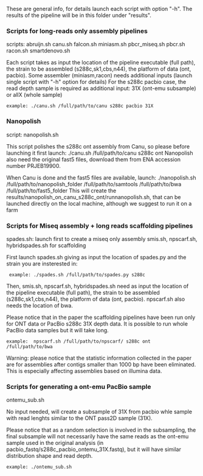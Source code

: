 These are general info, for details launch each script with option "-h".
The results of the pipeline will be in this folder under "results".


### Scripts for long-reads only assembly pipelines #

scripts: abruijn.sh  canu.sh  falcon.sh miniasm.sh  pbcr_miseq.sh  pbcr.sh  racon.sh  smartdenovo.sh

Each script takes as input the location of the pipeline executable (full path), 
the strain to be assembled (s288c,sk1,cbs,n44), the platform of data (ont, pacbio).
Some assembler (miniasm,racon) needs additional inputs (launch single script with "-h" option for details)
For the s288c pacbio case, the read depth sample is required as additional input: 31X (ont-emu subsample) or allX (whole sample)

	example: ./canu.sh /full/path/to/canu s288c pacbio 31X


### Nanopolish #

script: nanopolish.sh

This script polishes the s288c ont assembly from Canu, so please before launching it
first launch:
./canu.sh /full/path/to/canu s288c ont
Nanopolish also need the original fast5 files, download them from ENA accession number PRJEB19900.

When Canu is done and the fast5 files are available, launch:
./nanopolish.sh /full/path/to/nanopolish_folder /full/path/to/samtools /full/path/to/bwa /full/path/to/fast5_folder
This will create the results/nanopolish_on_canu_s288c_ont/runnanopolish.sh, 
that can be launched directly on the local machine, although we suggest to run it on a farm



### Scripts for Miseq assembly + long reads scaffolding pipelines #
spades.sh: launch first to create a miseq only assembly
smis.sh, npscarf.sh, hybridspades.sh for scaffolding

First launch spades.sh giving as input the location of spades.py and the strain you are insterested in:
	
	 example: ./spades.sh /full/path/to/spades.py s288c  

Then, smis.sh, npscarf.sh, hybridspades.sh need as input the location of the pipeline executable (full path), 
the strain to be assembled (s288c,sk1,cbs,n44), the platform of data (ont, pacbio).
npscarf.sh also needs the location of bwa. 

Please notice that in the paper the scaffolding pipelines have been run only for ONT data or PacBio s288c 31X depth data.
It is possible to run whole PacBio data samples but it will take long.

	example:  npscarf.sh /full/path/to/npscarf/ s288c ont /full/path/to/bwa

Warning: please notice that the statistic information collected in the paper
	are for assemblies after contigs smaller than 1000 bp have been eliminated.
	This is especially affecting assemblies based on illumina data.


### Scripts for generating a ont-emu PacBio sample #

ontemu_sub.sh

No input needed, will create a subsample of 31X from pacbio whle sample with read lenghts 
  similar to the ONT pass2D sample (31X). 


Please notice that as a random selection is involved in the subsampling, the final
  subsample will not necessarily have the same reads as the 
  ont-emu sample used in the original analysis (in pacbio_fastq/s288c_pacbio_ontemu_31X.fastq),
  but it will have similar distribution shape and read depth.

	example: ./ontemu_sub.sh







